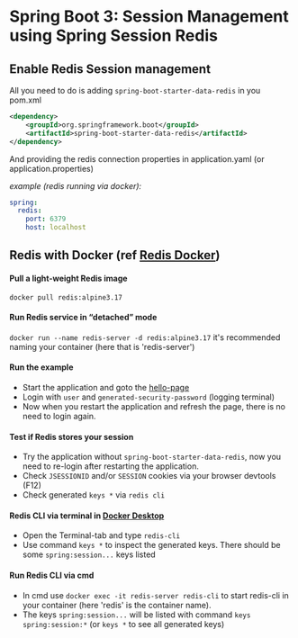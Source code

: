 # Spring Boot 3: Session Management using Spring Session Redis

## Enable Redis Session management
All you need to do is adding `spring-boot-starter-data-redis` in you pom.xml
```XML
<dependency>
    <groupId>org.springframework.boot</groupId>
    <artifactId>spring-boot-starter-data-redis</artifactId>
</dependency>
```

And providing the redis connection properties in application.yaml (or application.properties)

*example (redis running via docker):*
```yaml
spring:
  redis:
    port: 6379
    host: localhost
```

## Redis with Docker (ref [Redis Docker](https://www.docker.com/blog/how-to-use-the-redis-docker-official-image/))

#### Pull a light-weight Redis image

`docker pull redis:alpine3.17`

#### Run Redis service in “detached” mode

`docker run --name redis-server -d redis:alpine3.17` it's recommended naming your container (here that is 'redis-server')

#### Run the example
- Start the application and goto the [hello-page](http://localhost:8080/hello)
- Login with `user` and `generated-security-password` (logging terminal)
- Now when you restart the application and refresh the page, there is no need to login again.

#### Test if Redis stores your session
- Try the application without `spring-boot-starter-data-redis`, now you need to re-login after restarting the application.
- Check `JSESSIONID` and/or `SESSION` cookies via your browser devtools (F12)
- Check generated `keys *` via `redis cli`

#### Redis CLI via terminal in [Docker Desktop](https://www.docker.com/products/docker-desktop)
- Open the Terminal-tab and type `redis-cli`
- Use command `keys *` to inspect the generated keys.
  There should be some `spring:session...` keys listed

#### Run Redis CLI via cmd
- In cmd use `docker exec -it redis-server redis-cli` to start redis-cli in your container (here 'redis' is the container name).
- The keys `spring:session...` will be listed with command `keys spring:session:*` (or `keys *` to see all generated keys)